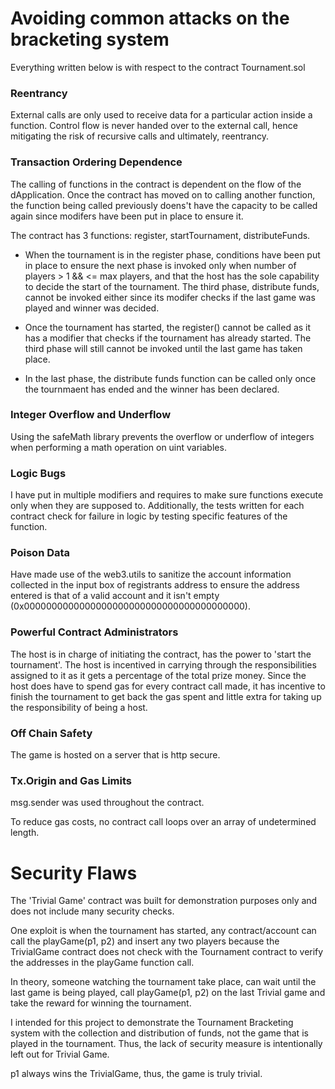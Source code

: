 # Avoiding common attacks on the bracketing system

Everything written below is with respect to the contract Tournament.sol

### Reentrancy
External calls are only used to receive data for a particular action inside a function. Control flow is never handed over to the external call, hence mitigating the risk of recursive calls and ultimately, reentrancy.

### Transaction Ordering Dependence
The calling of functions in the contract is dependent on the flow of the dApplication. Once the contract has moved on to calling another function, the function being called previously doens't have the capacity to be called again since modifers have been put in place to ensure it. 

The contract has 3 functions: register, startTournament, distributeFunds.

- When the tournament is in the register phase, conditions have been put in place to ensure the next phase is invoked only when number of players > 1 && <= max players, and that the host has the sole capability to decide the start of the tournament. The third phase, distribute funds, cannot be invoked either since its modifer checks if the last game was played and winner was decided.

- Once the tournament has started, the register() cannot be called as it has a modifier that checks if the tournament has already started. The third phase will still cannot be invoked until the last game has taken place.

- In the last phase, the distribute funds function can be called only once the tournmaent has ended and the winner has been declared.

### Integer Overflow and Underflow
Using the safeMath library prevents the overflow or underflow of integers when performing a math operation on uint variables.

### Logic Bugs
I have put in multiple modifiers and requires to make sure functions execute only when they are supposed to. Additionally, the tests written for each contract check for failure in logic by testing specific features of the function.

### Poison Data
Have made use of the web3.utils to sanitize the account information collected in the input box of registrants address to ensure the address entered is that of a valid account and it isn't empty (0x0000000000000000000000000000000000000000).

### Powerful Contract Administrators
The host is in charge of initiating the contract, has the power to 'start the tournament'.
The host is incentived in carrying through the responsibilities assigned to it as it gets a percentage of the total prize money. Since the host does have to spend gas for every contract call made, it has incentive to finish the tournament to get back the gas spent and little extra for taking up the responsibility of being a host.

### Off Chain Safety
The game is hosted on a server that is http secure.

### Tx.Origin and Gas Limits
msg.sender was used throughout the contract.

To reduce gas costs, no contract call loops over an array of undetermined length.

# Security Flaws
The 'Trivial Game' contract was built for demonstration purposes only and does not include many security checks. 

One exploit is when the tournament has started, any contract/account can call the playGame(p1, p2) and insert any two players because the TrivialGame contract does not check with the Tournament contract to verify the addresses in the playGame function call.

In theory, someone watching the tournament take place, can wait until the last game is being played, call playGame(p1, p2) on the last Trivial game and take the reward for winning the tournament.

I intended for this project to demonstrate the Tournament Bracketing system with the collection and distribution of funds, not the game that is played in the tournament. Thus, the lack of security measure is intentionally left out for Trivial Game.

p1 always wins the TrivialGame, thus, the game is truly trivial.